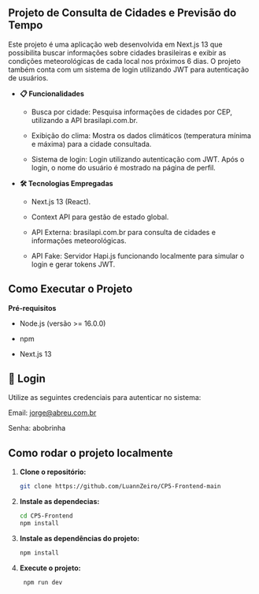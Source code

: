 ## Projeto de Consulta de Cidades e Previsão do Tempo

Este projeto é uma aplicação web desenvolvida em Next.js 13 que possibilita buscar informações sobre cidades brasileiras e exibir as condições meteorológicas de cada local nos próximos 6 dias. O projeto também conta com um sistema de login utilizando JWT para autenticação de usuários.

- **📋 Funcionalidades**

  - Busca por cidade: Pesquisa informações de cidades por CEP, utilizando a API brasilapi.com.br.

  - Exibição do clima: Mostra os dados climáticos (temperatura mínima e máxima) para a cidade consultada.

  - Sistema de login: Login utilizando autenticação com JWT. Após o login, o nome do usuário é mostrado na página de perfil.

- **🛠️ Tecnologias Empregadas**

  - Next.js 13 (React).

  - Context API para gestão de estado global.

  - API Externa: brasilapi.com.br para consulta de cidades e informações meteorológicas.

  - API Fake: Servidor Hapi.js funcionando localmente para simular o login e gerar tokens JWT.

## Como Executar o Projeto

**Pré-requisitos**

- Node.js (versão >= 16.0.0)

- npm

- Next.js 13

## 🔑 Login
Utilize as seguintes credenciais para autenticar no sistema:

Email: jorge@abreu.com.br

Senha: abobrinha

## Como rodar o projeto localmente

1. **Clone o repositório:**
   ```bash
   git clone https://github.com/LuannZeiro/CP5-Frontend-main

2. **Instale as dependecias:**
   ```bash
   cd CP5-Frontend
   npm install

3. **Instale as dependências do projeto:**
   ```bash
   npm install

4.  **Execute o projeto:**
    ```bash
     npm run dev
